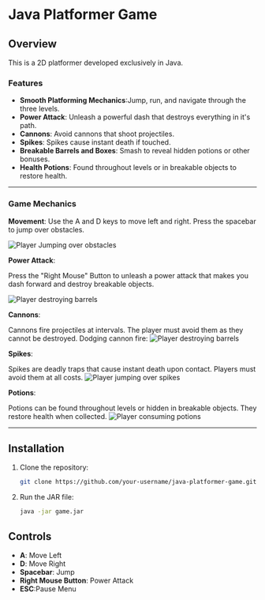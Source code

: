 # Java Platformer Game

## Overview
This is a 2D platformer developed exclusively in Java.

### Features
- **Smooth Platforming Mechanics**:Jump, run, and navigate through the three levels.
- **Power Attack**: Unleash a powerful dash that destroys everything in it's path.
- **Cannons**: Avoid cannons that shoot projectiles.
- **Spikes**: Spikes cause instant death if touched.
- **Breakable Barrels and Boxes**: Smash to reveal hidden potions or other bonuses.
- **Health Potions**: Found throughout levels or in breakable objects to restore health.

---

### Game Mechanics
**Movement**:
Use the A and D keys to move left and right.
Press the spacebar to jump over obstacles.

![Player Jumping over obstacles](https://i.imgur.com/BMmY6H9.gif)

**Power Attack**:

Press the "Right Mouse" Button to unleash a power attack that makes you dash forward and destroy breakable objects.


![Player destroying barrels](https://i.imgur.com/Ke6WjMS.gif)


**Cannons**:

Cannons fire projectiles at intervals. The player must avoid them as they cannot be destroyed.
Dodging cannon fire:
![Player destroying barrels](https://i.imgur.com/gCv3q3v.gif)

**Spikes**:

Spikes are deadly traps that cause instant death upon contact. Players must avoid them at all costs.
![Player jumping over spikes](https://i.imgur.com/edBZIs4.gif)

**Potions**:

Potions can be found throughout levels or hidden in breakable objects. They restore health when collected.
![Player consuming potions](https://i.imgur.com/XVHvnwz.gif)


---

## Installation
1. Clone the repository:
    ```bash
    git clone https://github.com/your-username/java-platformer-game.git
    ```

2. Run the JAR file:
    ```bash
    java -jar game.jar
    ```

## Controls
- **A**: Move Left
- **D**: Move Right
- **Spacebar**: Jump
- **Right Mouse Button**: Power Attack
- **ESC**:Pause Menu
